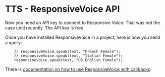 # TTS - ResponsiveVoice API

Now you need an API key to connect to Responsive Voice. That was not the case until recently. The API key is free.

Once you have installed ResponsiveVoice in a project, here is how you send a query:

        // responsiveVoice.speak(text, "French Female");
        // responsiveVoice.speak(text, "Italian Female");
        responsiveVoice.speak(text, "US English Female");

There is [documentation on how to use ResponsiveVoice with callbacks](https://responsivevoice.org/text-to-speech-sdk/using-callbacks/).